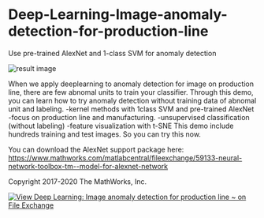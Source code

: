 # Deep-Learning-Image-anomaly-detection-for-production-line

Use pre-trained AlexNet and 1-class SVM for anomaly detection

![result image](https://jp.mathworks.com/matlabcentral/mlc-downloads/downloads/209f694e-d9d4-4226-8065-37a0d1a751db/766646f2-7b9a-4611-9999-06abad91e7bb/images/1608882283.PNG)


When we apply deeplearning to anomaly detection for image on production line, there are few abnomal units to train your classifier.
Through this demo, you can learn how to try anomaly detection without training data of abnomal unit and labeling.
-kernel methods with 1class SVM and pre-trained AlexNet
-focus on production line and manufacturing.
-unsupervised classification (without labeling)
-feature visualization with t-SNE
This demo include hundreds training and test images. So you can try this now.

You can download the AlexNet support package here:
https://www.mathworks.com/matlabcentral/fileexchange/59133-neural-network-toolbox-tm--model-for-alexnet-network

Copyright 2017-2020 The MathWorks, Inc.

[![View Deep Learning: Image anomaly detection for production line ~ on File Exchange](https://www.mathworks.com/matlabcentral/images/matlab-file-exchange.svg)](https://jp.mathworks.com/matlabcentral/fileexchange/64070-deep-learning-image-anomaly-detection-for-production-line)
